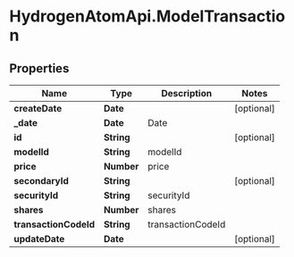 # HydrogenAtomApi.ModelTransaction

## Properties
Name | Type | Description | Notes
------------ | ------------- | ------------- | -------------
**createDate** | **Date** |  | [optional] 
**_date** | **Date** | Date | 
**id** | **String** |  | [optional] 
**modelId** | **String** | modelId | 
**price** | **Number** | price | 
**secondaryId** | **String** |  | [optional] 
**securityId** | **String** | securityId | 
**shares** | **Number** | shares | 
**transactionCodeId** | **String** | transactionCodeId | 
**updateDate** | **Date** |  | [optional] 


